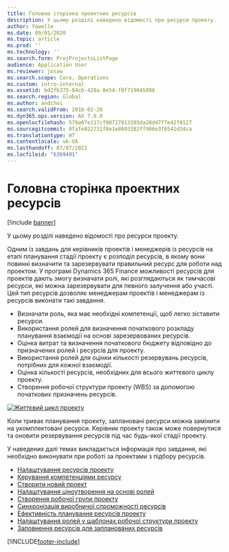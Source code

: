 ```yaml
---
title: Головна сторінка проектних ресурсів
description: У цьому розділі наведено відомості про ресурси проекту.
author: Yowelle
ms.date: 09/01/2020
ms.topic: article
ms.prod: ''
ms.technology: ''
ms.search.form: ProjProjectsListPage
audience: Application User
ms.reviewer: josaw
ms.search.scope: Core, Operations
ms.custom: intro-internal
ms.assetid: bd2fb375-84c6-428a-8e54-f0f719045898
ms.search.region: Global
ms.author: andchoi
ms.search.validFrom: 2016-02-28
ms.dyn365.ops.version: AX 7.0.0
ms.openlocfilehash: 579a07e117cf00727813385da28d47f7e42f0127
ms.sourcegitcommit: 0fafe022731f0e1e8693382ff906e3f8541d34ca
ms.translationtype: HT
ms.contentlocale: uk-UA
ms.lasthandoff: 07/07/2021
ms.locfileid: "6369491"
---
```

# <a name="project-resourcing-home-page"></a>Головна сторінка проектних ресурсів

[!include [banner](../includes/banner.md)]

У цьому розділі наведено відомості про ресурси проекту.

Одним із завдань для керівників проектів і менеджерів із ресурсів на етапі планування стадії проекту є розподіл ресурсів, в якому вони повинні визначити та зарезервувати правильний ресурс для роботи над проектом. У програмі Dynamics 365 Finance можливості ресурсів для проектів дають змогу визначати ролі, які розглядаються як тимчасові ресурси, які можна зарезервувати для певного залучення або участі. Цей тип ресурсів дозволяє менеджерам проектів і менеджерам із ресурсів виконати такі завдання.

- Визначати роль, яка має необхідні компетенції, щоб легко зіставити ресурси.
- Використання ролей для визначення початкового розкладу планування взаємодії на основі зарезервованих ресурсів.
- Оцінка витрат та визначення початкового бюджету відповідно до призначених ролей і ресурсів для проекту.
- Використання ролей для оцінки кількості резервувань ресурсів, потрібних для кожної взаємодії.
- Оцінка кількості ресурсів, необхідних для всього життєвого циклу проекту.
- Створення робочої структури проекту (WBS) за допомогою початкових призначень ресурсів.

[![Життєвий цикл проекту](./media/projectresourcing02-1024x812.jpg)](./media/projectresourcing02.jpg)

Коли триває планування проекту, заплановані ресурси можна замінити на укомплектовані ресурси. Керівник проекту також може повернутися та оновити резервування ресурсів під час будь-якої стадії проекту.

У наведених далі темах викладається інформація про завдання, які необхідно виконувати при роботі за проектами з підбору ресурсів.

- [Налаштування ресурсів проекту](set-up-project-resources.md)
- [Керування компетенціями ресурсу](manage-resource-competencies.md)
- [Створити новий проект](create-new-project.md)
- [Налаштування ціноутворення на основі ролей](set-up-role-based-pricing.md)
- [Створення робочої групи проекту](create-project-team.md)
- [Синхронізація виробничої спроможності ресурсів](synchronize-resource-capacity.md)
- [Ефективність планування ресурсів проекту](project-scheduling-performance.md)
- [Налаштування ролей у шаблонах робочої структури проекту](set-up-roles-wbs-template.md)
- [Заповнення ресурсів для запланованих ресурсів](resource-fulfillment-planned-resources.md)


[!INCLUDE[footer-include](../includes/footer-banner.md)]